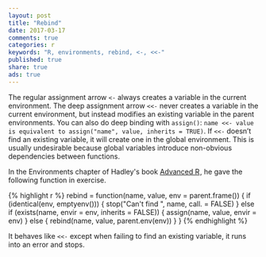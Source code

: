 ```yaml
---
layout: post
title: "Rebind"
date: 2017-03-17
comments: true
categories: r
keywords: "R, environments, rebind, <-, <<-"
published: true
share: true
ads: true
---
```


The regular assignment arrow `<-` always creates a variable in the current 
environment. The deep assignment arrow `<<-` never creates a variable in the 
current environment, but instead modifies an existing variable in the 
parent environments. You can also do deep binding with `assign()`: 
`name <<- value is equivalent to assign("name", value, inherits = TRUE)`.
If `<<-` doesn’t find an existing variable, it will create one in the global 
environment. This is usually undesirable because global variables introduce 
non-obvious dependencies between functions. 

In the Environments chapter of Hadley's book
<a rel="nofollow" href="https://www.amazon.com/gp/product/1466586966/ref=as_li_tl?ie=UTF8&camp=1789&creative=9325&creativeASIN=1466586966&linkCode=as2&tag=cabaceo-20&linkId=2GDWMZSF4NX32QIO">Advanced R</a><img src="https://ir-na.amazon-adsystem.com/e/ir?t=cabaceo-20&l=as2&o=1&a=1466586966" width="1" height="1" border="0" alt="" style="border:none !important; margin:0px !important;" />, he gave the following function in exercise.

{% highlight r %}
rebind = function(name, value, env = parent.frame()) {
        if (identical(env, emptyenv())) {
                stop("Can't find ", name, call. = FALSE)
        } else if (exists(name, envir = env, inherits = FALSE)) {
                assign(name, value, envir = env)
        } else {
                rebind(name, value, parent.env(env))
        }
}
{% endhighlight %}

It behaves like `<<-` except when failing to find an existing variable, 
it runs into an error and stops.


